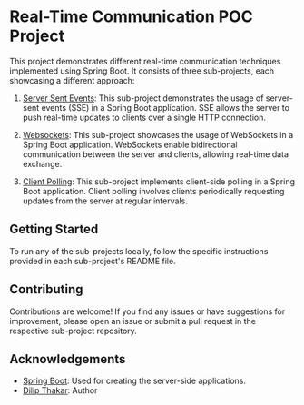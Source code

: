 # Real-Time Communication POC Project

This project demonstrates different real-time communication techniques implemented using Spring Boot. It consists of three sub-projects, each showcasing a different approach:

1. [Server Sent Events](./server-sent-events/README.md): This sub-project demonstrates the usage of server-sent events (SSE) in a Spring Boot application. SSE allows the server to push real-time updates to clients over a single HTTP connection.

2. [Websockets](./websockets/README.md): This sub-project showcases the usage of WebSockets in a Spring Boot application. WebSockets enable bidirectional communication between the server and clients, allowing real-time data exchange.

3. [Client Polling](./client-polling/README.md): This sub-project implements client-side polling in a Spring Boot application. Client polling involves clients periodically requesting updates from the server at regular intervals.

## Getting Started

To run any of the sub-projects locally, follow the specific instructions provided in each sub-project's README file.

## Contributing

Contributions are welcome! If you find any issues or have suggestions for improvement, please open an issue or submit a pull request in the respective sub-project repository.

## Acknowledgements

- [Spring Boot](https://spring.io/projects/spring-boot): Used for creating the server-side applications.
- [Dilip Thakar](https://github.com/dilipthakkar/): Author
